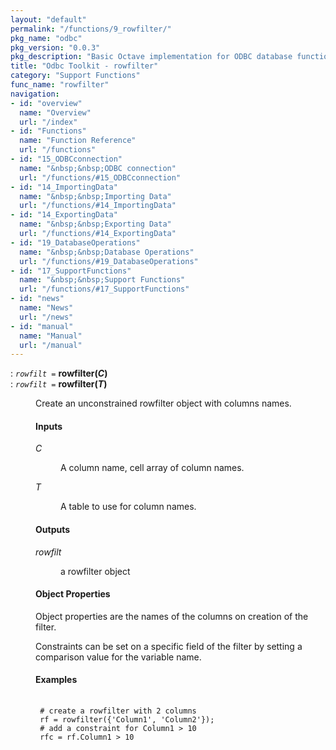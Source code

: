```yaml
---
layout: "default"
permalink: "/functions/9_rowfilter/"
pkg_name: "odbc"
pkg_version: "0.0.3"
pkg_description: "Basic Octave implementation for ODBC database functionality"
title: "Odbc Toolkit - rowfilter"
category: "Support Functions"
func_name: "rowfilter"
navigation:
- id: "overview"
  name: "Overview"
  url: "/index"
- id: "Functions"
  name: "Function Reference"
  url: "/functions"
- id: "15_ODBCconnection"
  name: "&nbsp;&nbsp;ODBC connection"
  url: "/functions/#15_ODBCconnection"
- id: "14_ImportingData"
  name: "&nbsp;&nbsp;Importing Data"
  url: "/functions/#14_ImportingData"
- id: "14_ExportingData"
  name: "&nbsp;&nbsp;Exporting Data"
  url: "/functions/#14_ExportingData"
- id: "19_DatabaseOperations"
  name: "&nbsp;&nbsp;Database Operations"
  url: "/functions/#19_DatabaseOperations"
- id: "17_SupportFunctions"
  name: "&nbsp;&nbsp;Support Functions"
  url: "/functions/#17_SupportFunctions"
- id: "news"
  name: "News"
  url: "/news"
- id: "manual"
  name: "Manual"
  url: "/manual"
---
```

<dl class="first-deftypefn">
<dt class="deftypefn" id="index-rowfilter_0028C_0029"><span class="category-def">: </span><span><code class="def-type"><var class="var">rowfilt</var> =</code> <strong class="def-name">rowfilter(<var class="var">C</var>)</strong><a class="copiable-link" href='#index-rowfilter_0028C_0029'></a></span></dt>
<dt class="deftypefnx def-cmd-deftypefn" id="index-rowfilter_0028T_0029"><span class="category-def">: </span><span><code class="def-type"><var class="var">rowfilt</var> =</code> <strong class="def-name">rowfilter(<var class="var">T</var>)</strong><a class="copiable-link" href='#index-rowfilter_0028T_0029'></a></span></dt>
<dd><p>Create an unconstrained rowfilter object with columns names.
</p>
<h4 class="subsubheading" id="Inputs">Inputs</h4>
<dl class="table">
<dt><var class="var">C</var></dt>
<dd><p>A column name, cell array of column names.
 </p></dd>
<dt><var class="var">T</var></dt>
<dd><p>A table to use for column names.
 </p></dd>
</dl>

<h4 class="subsubheading" id="Outputs">Outputs</h4>
<dl class="table">
<dt><var class="var">rowfilt</var></dt>
<dd><p>a rowfilter object
 </p></dd>
</dl>

<h4 class="subsubheading" id="Object-Properties">Object Properties</h4>
<p>Object properties are the names of the columns on creation of the filter.
</p>
<p>Constraints can be set on a specific field of the filter by setting a
 comparison value for the variable name.
</p>
<h4 class="subsubheading" id="Examples">Examples</h4>
<div class="example">
<pre class="example-preformatted"> <code class="code">
 # create a rowfilter with 2 columns
 rf = rowfilter({'Column1', 'Column2'});
 # add a constraint for Column1 &gt; 10
 rfc = rf.Column1 &gt; 10
 </code>
 </pre></div>

</dd></dl>